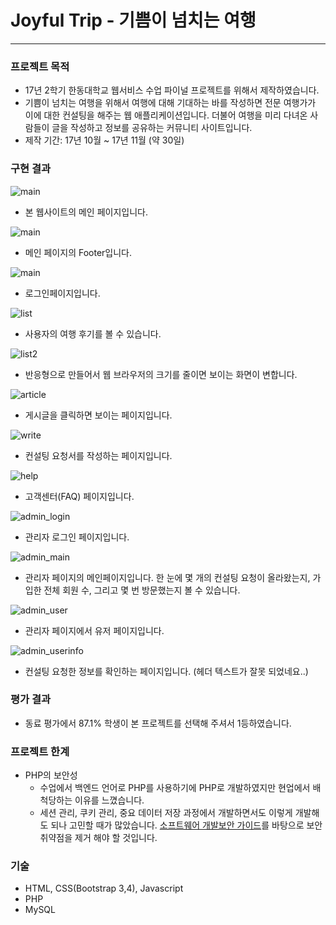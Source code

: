 # Joyful Trip - 기쁨이 넘치는 여행
-------

### 프로젝트 목적 
- 17년 2학기 한동대학교 웹서비스 수업 파이널 프로젝트를 위해서 제작하였습니다.
- 기쁨이 넘치는 여행을 위해서 여행에 대해 기대하는 바를 작성하면 전문 여행가가 이에 대한 컨설팅을 해주는 웹 애플리케이션입니다. 더불어 여행을 미리 다녀온 사람들이 글을 작성하고 정보를 공유하는 커뮤니티 사이트입니다.  
- 제작 기간: 17년 10월 ~ 17년 11월 (약 30일)


### 구현 결과

![main](https://github.com/KoEonYack/Joyful-trip/blob/master/img/main.png?raw=true)
- 본 웹사이트의 메인 페이지입니다. 


![main](https://github.com/KoEonYack/Joyful-trip/blob/master/img/footer.png?raw=true)
- 메인 페이지의 Footer입니다. 


![main](https://github.com/KoEonYack/Joyful-trip/blob/master/img/login.png?raw=true)
- 로그인페이지입니다. 


![list](https://github.com/KoEonYack/Joyful-trip/blob/master/img/list.png?raw=true)
- 사용자의 여행 후기를 볼 수 있습니다. 


![list2](https://github.com/KoEonYack/Joyful-trip/blob/master/img/list2.png?raw=true)
- 반응형으로 만들어서 웹 브라우저의 크기를 줄이면 보이는 화면이 변합니다. 


![article](https://github.com/KoEonYack/Joyful-trip/blob/master/img/article.png?raw=true)
- 게시글을 클릭하면 보이는 페이지입니다. 


![write](https://github.com/KoEonYack/Joyful-trip/blob/master/img/write.png?raw=true)
- 컨설팅 요청서를 작성하는 페이지입니다. 


![help](https://github.com/KoEonYack/Joyful-trip/blob/master/img/help.png?raw=true)
- 고객센터(FAQ) 페이지입니다.


![admin_login](https://github.com/KoEonYack/Joyful-trip/blob/master/img/admin_login.png?raw=true)
- 관리자 로그인 페이지입니다. 


![admin_main](https://github.com/KoEonYack/Joyful-trip/blob/master/img/admin_login.png?raw=true)
- 관리자 페이지의 메인페이지입니다. 한 눈에 몇 개의 컨설팅 요청이 올라왔는지, 가입한 전체 회원 수, 그리고 몇 번 방문했는지 볼 수 있습니다.  


![admin_user](https://github.com/KoEonYack/Joyful-trip/blob/master/img/admin_user.png?raw=true)
- 관리자 페이지에서 유저 페이지입니다. 

![admin_userinfo](https://github.com/KoEonYack/Joyful-trip/blob/master/img/admin_userinfo.png?raw=true)
- 컨설팅 요청한 정보를 확인하는 페이지입니다. (헤더 텍스트가 잘못 되었네요..)


### 평가 결과
- 동료 평가에서 87.1% 학생이 본 프로젝트를 선택해 주셔서 1등하였습니다. 

### 프로젝트 한계
- PHP의 보안성
    * 수업에서 백엔드 언어로 PHP를 사용하기에 PHP로 개발하였지만 현업에서 배척당하는 이유를 느꼈습니다. 
    * 세션 관리, 쿠키 관리, 중요 데이터 저장 과정에서 개발하면서도 이렇게 개발해도 되나 고민할 때가 많았습니다. [소프트웨어 개발보안 가이드](https://www.mois.go.kr/frt/bbs/type001/commonSelectBoardArticle.do?bbsId=BBSMSTR_000000000015&nttId=57473)를 바탕으로 보안 취약점을 제거 해야 할 것입니다.
 


### 기술
- HTML, CSS(Bootstrap 3,4), Javascript
- PHP
- MySQL